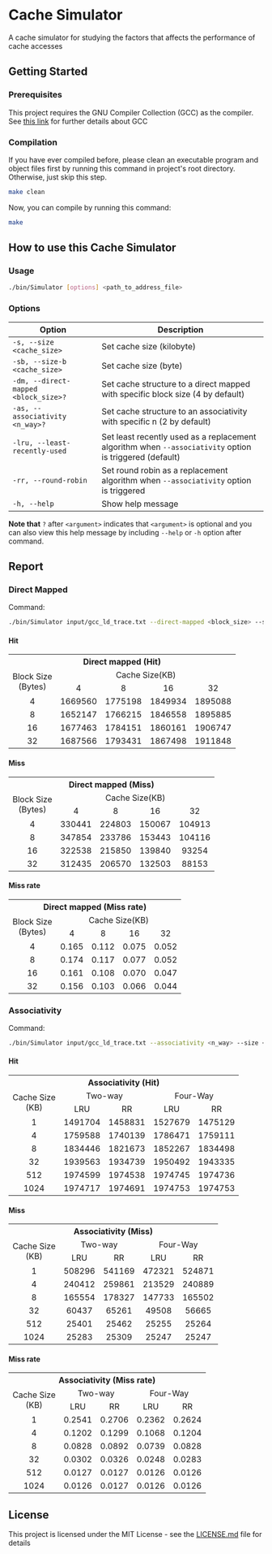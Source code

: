 # Cache Simulator

A cache simulator for studying the factors that affects the performance of cache accesses

## Getting Started

### Prerequisites

This project requires the GNU Compiler Collection (GCC) as the compiler.<br>
See [this link](https://gcc.gnu.org/) for further details about GCC

### Compilation

If you have ever compiled before, please clean an executable program and object files first by running this command in project's root directory. Otherwise, just skip this step.
```bash
make clean
```
Now, you can compile by running this command:
```bash
make
```

## How to use this Cache Simulator
### Usage
```bash
./bin/Simulator [options] <path_to_address_file>
```
### Options
| Option 	| Description 	|
|-----------------------------	|-------------------------------------------------------------------------------------------------------	|
| ``-s, --size <cache_size>`` 	| Set cache size (kilobyte) 	|
| ``-sb, --size-b <cache_size>``	| Set cache size (byte) 	|
| ``-dm, --direct-mapped <block_size>?`` 	| Set cache structure to a direct mapped with specific block size (4 by default) 	|
| ``-as, --associativity <n_way>?`` 	| Set cache structure to an associativity with specific n (2 by default) 	|
| ``-lru, --least-recently-used`` 	| Set least recently used as a replacement algorithm when ``--associativity`` option is triggered (default) 	|
| ``-rr, --round-robin`` 	| Set round robin as a replacement algorithm when ``--associativity`` option is triggered 	|
| ``-h, --help`` 	| Show help message 	|

<b>Note that</b> ``?`` after ``<argument>`` indicates that ``<argument>`` is optional and you can also view this help message by including ``--help`` or ``-h`` option after command.

## Report
### Direct Mapped
Command:
```bash
./bin/Simulator input/gcc_ld_trace.txt --direct-mapped <block_size> --size <cache_size>
```
#### Hit
<table style="text-align: center;">
  <tr>
    <th colspan="5">Direct mapped (Hit)</th>
  </tr>
  <tr>
    <td rowspan="2">Block Size<br>(Bytes)</td>
    <td colspan="4">Cache Size(KB)</td>
  </tr>
  <tr>
    <td>4</td>
    <td>8</td>
    <td>16</td>
    <td>32</td>
  </tr>
  <tr>
    <td>4</td>
    <td>1669560</td>
    <td>1775198</td>
    <td>1849934</td>
    <td>1895088</td>
  </tr>
  <tr>
    <td>8</td>
    <td>1652147</td>
    <td>1766215</td>
    <td>1846558</td>
    <td>1895885</td>
  </tr>
  <tr>
    <td>16</td>
    <td>1677463</td>
    <td>1784151</td>
    <td>1860161</td>
    <td>1906747</td>
  </tr>
  <tr>
    <td>32</td>
    <td>1687566</td>
    <td>1793431</td>
    <td>1867498</td>
    <td>1911848</td>
  </tr>
</table>

#### Miss
<table style="text-align: center;">
  <tr>
    <th colspan="5">Direct mapped (Miss)</th>
  </tr>
  <tr>
    <td rowspan="2">Block Size<br>(Bytes)</td>
    <td colspan="4">Cache Size(KB)</td>
  </tr>
  <tr>
    <td>4</td>
    <td>8</td>
    <td>16</td>
    <td>32</td>
  </tr>
  <tr>
    <td>4</td>
    <td>330441</td>
    <td>224803</td>
    <td>150067</td>
    <td>104913</td>
  </tr>
  <tr>
    <td>8</td>
    <td>347854</td>
    <td>233786</td>
    <td>153443</td>
    <td>104116</td>
  </tr>
  <tr>
    <td>16</td>
    <td>322538</td>
    <td>215850</td>
    <td>139840</td>
    <td>93254</td>
  </tr>
  <tr>
    <td>32</td>
    <td>312435</td>
    <td>206570</td>
    <td>132503</td>
    <td>88153</td>
  </tr>
</table>

#### Miss rate
<table style="text-align: center;">
  <tr>
    <th colspan="5">Direct mapped (Miss rate)</th>
  </tr>
  <tr>
    <td rowspan="2">Block Size<br>(Bytes)</td>
    <td colspan="4">Cache Size(KB)</td>
  </tr>
  <tr>
    <td>4</td>
    <td>8</td>
    <td>16</td>
    <td>32</td>
  </tr>
  <tr>
    <td>4</td>
    <td>0.165</td>
    <td>0.112</td>
    <td>0.075</td>
    <td>0.052</td>
  </tr>
  <tr>
    <td>8</td>
    <td>0.174</td>
    <td>0.117</td>
    <td>0.077</td>
    <td>0.052</td>
  </tr>
  <tr>
    <td>16</td>
    <td>0.161</td>
    <td>0.108</td>
    <td>0.070</td>
    <td>0.047</td>
  </tr>
  <tr>
    <td>32</td>
    <td>0.156</td>
    <td>0.103</td>
    <td>0.066</td>
    <td>0.044</td>
  </tr>
</table>

### Associativity
Command:
```bash
./bin/Simulator input/gcc_ld_trace.txt --associativity <n_way> --size <cache_size> [--round-robin | --least-recently-used]
```
#### Hit
<table style="text-align: center;">
  <tr>
    <th colspan="5">Associativity (Hit)</th>
  </tr>
  <tr>
    <td rowspan="2">Cache Size <br>(KB)</td>
    <td colspan="2">Two-way</td>
    <td colspan="2">Four-Way</td>
  </tr>
  <tr>
    <td>LRU</td>
    <td>RR</td>
    <td>LRU</td>
    <td>RR</td>
  </tr>
  <tr>
    <td>1</td>
    <td>1491704</td>
    <td>1458831</td>
    <td>1527679</td>
    <td>1475129</td>
  </tr>
  <tr>
    <td>4</td>
    <td>1759588</td>
    <td>1740139</td>
    <td>1786471</td>
    <td>1759111</td>
  </tr>
  <tr>
    <td>8</td>
    <td>1834446</td>
    <td>1821673</td>
    <td>1852267</td>
    <td>1834498</td>
  </tr>
  <tr>
    <td>32</td>
    <td>1939563</td>
    <td>1934739</td>
    <td>1950492</td>
    <td>1943335</td>
  </tr>
  <tr>
    <td>512</td>
    <td>1974599</td>
    <td>1974538</td>
    <td>1974745</td>
    <td>1974736</td>
  </tr>
  <tr>
    <td>1024</td>
    <td>1974717</td>
    <td>1974691</td>
    <td>1974753</td>
    <td>1974753</td>
  </tr>
</table>

#### Miss
<table style="text-align: center;">
  <tr>
    <th colspan="5">Associativity (Miss)</th>
  </tr>
  <tr>
    <td rowspan="2">Cache Size <br>(KB)</td>
    <td colspan="2">Two-way</td>
    <td colspan="2">Four-Way</td>
  </tr>
  <tr>
    <td>LRU</td>
    <td>RR</td>
    <td>LRU</td>
    <td>RR</td>
  </tr>
  <tr>
    <td>1</td>
    <td>508296</td>
    <td>541169</td>
    <td>472321</td>
    <td>524871</td>
  </tr>
  <tr>
    <td>4</td>
    <td>240412</td>
    <td>259861</td>
    <td>213529</td>
    <td>240889</td>
  </tr>
  <tr>
    <td>8</td>
    <td>165554</td>
    <td>178327</td>
    <td>147733</td>
    <td>165502</td>
  </tr>
  <tr>
    <td>32</td>
    <td>60437</td>
    <td>65261</td>
    <td>49508</td>
    <td>56665</td>
  </tr>
  <tr>
    <td>512</td>
    <td>25401</td>
    <td>25462</td>
    <td>25255</td>
    <td>25264</td>
  </tr>
  <tr>
    <td>1024</td>
    <td>25283</td>
    <td>25309</td>
    <td>25247</td>
    <td>25247</td>
  </tr>
</table>

#### Miss rate
<table style="text-align: center;">
  <tr>
    <th colspan="5">Associativity (Miss rate)</th>
  </tr>
  <tr>
    <td rowspan="2">Cache Size <br>(KB)</td>
    <td colspan="2">Two-way</td>
    <td colspan="2">Four-Way</td>
  </tr>
  <tr>
    <td>LRU</td>
    <td>RR</td>
    <td>LRU</td>
    <td>RR</td>
  </tr>
  <tr>
    <td>1</td>
    <td>0.2541</td>
    <td>0.2706</td>
    <td>0.2362</td>
    <td>0.2624</td>
  </tr>
  <tr>
    <td>4</td>
    <td>0.1202</td>
    <td>0.1299</td>
    <td>0.1068</td>
    <td>0.1204</td>
  </tr>
  <tr>
    <td>8</td>
    <td>0.0828</td>
    <td>0.0892</td>
    <td>0.0739</td>
    <td>0.0828</td>
  </tr>
  <tr>
    <td>32</td>
    <td>0.0302</td>
    <td>0.0326</td>
    <td>0.0248</td>
    <td>0.0283</td>
  </tr>
  <tr>
    <td>512</td>
    <td>0.0127</td>
    <td>0.0127</td>
    <td>0.0126</td>
    <td>0.0126</td>
  </tr>
  <tr>
    <td>1024</td>
    <td>0.0126</td>
    <td>0.0127</td>
    <td>0.0126</td>
    <td>0.0126</td>
  </tr>
</table>

## License

This project is licensed under the MIT License - see the [LICENSE.md](LICENSE.md) file for details
